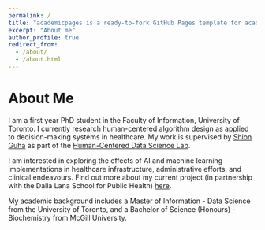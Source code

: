 ```yaml
---
permalink: /
title: "academicpages is a ready-to-fork GitHub Pages template for academic personal websites"
excerpt: "About me"
author_profile: true
redirect_from: 
  - /about/
  - /about.html
---
```


About Me
======
I am a first year PhD student in the Faculty of Information, University of Toronto. I currently research human-centered algorithm design as applied to decision-making systems in healthcare. My work is supervised by [Shion Guha](https://ischool.utoronto.ca/profile/shion-guha/) as part of the [Human-Centered Data Science Lab](https://hcds-uoft.ca/). 

I am interested in exploring the effects of AI and machine learning implementations in healthcare infrastructure, administrative efforts, and clinical endeavours. Find out more about my current project (in partnership with the Dalla Lana School for Public Health) [here](https://cifar.ca/ai/ai-and-society/cifar-solution-networks/ai-for-diabetes-prediction-and-prevention/).

My academic background includes a Master of Information - Data Science from the University of Toronto, and a Bachelor of Science (Honours) - Biochemistry from McGill University.
